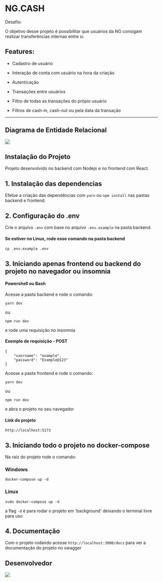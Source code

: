 # NG.CASH

Desafio:

O objetivo desse projeto é possibilitar que usuários da NG consigam realizar transferências internas entre si.

## Features:

- Cadastro de usuário

- Interação de conta com usuário na hora da criação

- Autenticação

- Transações entre usuários

- Filtro de todas as transações do própio usuário

- Filtros de cash-in, cash-out ou pela data da transação

---

## Diagrama de Entidade Relacional

<img src="./frontend/src/assets/digrama.png">

## Instalação do Projeto

Projeto desenvolvido no backend com Nodejs e no frontend com React.

## 1. Instalação das dependencias

Efetue a criação das dependências com `yarn` ou `npm install` nas pastas backend e frontend.

## 2. Configuração do .env

Crie o arquivo `.env` com base no arquivo `.env.example` na pasta backend.

#### Se estiver no Linux, rode esse comando na pasta backend

```
cp .env.example .env
```

## 3. Iniciando apenas frontend ou backend do projeto no navegador ou insomnia

#### Powershell ou Bash

Acesse a pasta backend e rode o comando:

```
yarn dev
```

ou

```
npm run dev
```

e rode uma requisição no insomnia

#### Exemplo de requisição - POST

```
{
    "username": "example",
    "password": "Example@123"
}
```

Acesse a pasta frontend e rode o comando:

```
yarn dev
```

ou

```
npm run dev
```

e abra o projeto no seu navegador

#### Link do projeto

```
http://localhost:5173
```

## 3. Iniciando todo o projeto no docker-compose

Na raiz do projeto rode o comando:

### Windows

```
docker-compose up -d
```

### Linux

```
sudo docker-compose up -d
```

a flag `-d` é para rodar o projeto em 'background' deixando o terminal livre para uso

## 4. Documentação

Com o projeto rodando acesse `http://localhost:3000/docs` para ver a documentação do projeto no swagger

## Desenvolvedor

<a href="https://www.linkedin.com/in/rodrigo-de-jesus-silva">
    <img src="frontend/src/assets/icons8-linkedin-48.png" />
</a>
